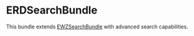 ERDSearchBundle
=============

This bundle extends [EWZSearchBundle](http://github.com/excelwebzone/EWZSearchBundle) with advanced search capabilities.
